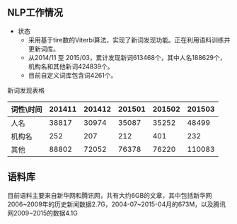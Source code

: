 ## NLP工作情况

- 状态
    - 采用基于tire数的Viterbi算法，实现了新词发现功能。正在利用语料训练并更新词库。
    - 从2014/11 至 2015/03，累计发现新词613468个，其中人名188629个，机构名和其他新词424839个。
    - 目前自定义词库包含词4261个。


新词发现表格

词性\时间 | 201411 | 201412 | 201501 | 201502 | 201503
----------|--------|--------|--------|--------|--------
 人名     | 38817 | 30974   | 35087  | 35252  | 48499
 机构名   | 252   | 207     | 212    | 401    | 232
 其他     | 88802 | 72052   | 76378  | 76220  | 110083


## 语料库

目前语料主要来自新华网和腾讯网，共有大约6GB的文章，其中包括新华网2006~2009年的历史新闻数据2.7G，2004-07~2015-04月的673M，以及腾讯网2009~2015的数据4.1G